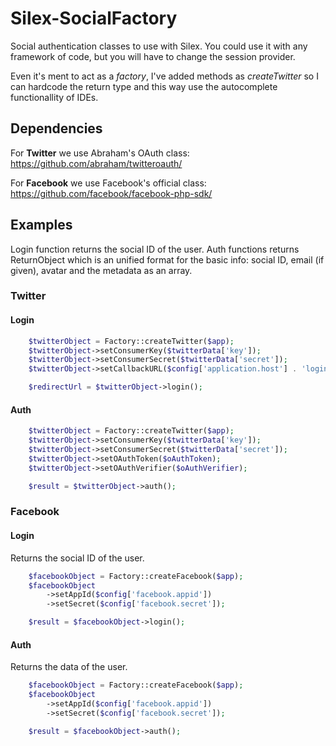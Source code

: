 <h1>Silex-SocialFactory</h1>

Social authentication classes to use with Silex. You could use it with any framework of code, but you will have to change the session provider.

Even it's ment to act as a <i>factory</i>, I've added methods as <i>createTwitter</i> so I can hardcode the return type and this way use the autocomplete functionallity of IDEs.

<h2>Dependencies</h2>

For <b>Twitter</b> we use Abraham's OAuth class: https://github.com/abraham/twitteroauth/

For <b>Facebook</b> we use Facebook's official class: https://github.com/facebook/facebook-php-sdk/

<h2>Examples</h2>

Login function returns the social ID of the user. Auth functions returns ReturnObject which is an unified format for the basic info: social ID, email (if given), avatar and the metadata as an array.

<h3>Twitter</h3>
<h4>Login</h4>

```php
	$twitterObject = Factory::createTwitter($app);
	$twitterObject->setConsumerKey($twitterData['key']);
	$twitterObject->setConsumerSecret($twitterData['secret']);
	$twitterObject->setCallbackURL($config['application.host'] . 'login/twitter/auth/');

	$redirectUrl = $twitterObject->login();
```

<h4>Auth</h4>

```php
	$twitterObject = Factory::createTwitter($app);
	$twitterObject->setConsumerKey($twitterData['key']);
	$twitterObject->setConsumerSecret($twitterData['secret']);
	$twitterObject->setOAuthToken($oAuthToken);
	$twitterObject->setOAuthVerifier($oAuthVerifier);

	$result = $twitterObject->auth();
```

<h3>Facebook</h3>
<h4>Login</h4>
Returns the social ID of the user.

```php
	$facebookObject = Factory::createFacebook($app);
	$facebookObject
		->setAppId($config['facebook.appid'])
		->setSecret($config['facebook.secret']);

	$result = $facebookObject->login();
```

<h4>Auth</h4>
Returns the data of the user.

```php
	$facebookObject = Factory::createFacebook($app);
	$facebookObject
		->setAppId($config['facebook.appid'])
		->setSecret($config['facebook.secret']);

	$result = $facebookObject->auth();
```